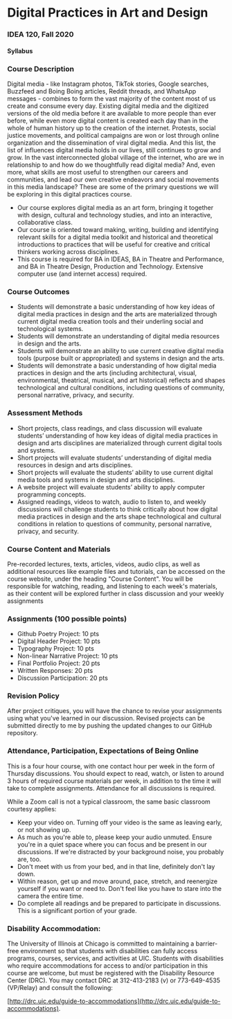 # Digital Practices in Art and Design 
### IDEA 120, Fall 2020

#### Syllabus

### Course Description

Digital media - like Instagram photos, TikTok stories, Google searches, Buzzfeed and Boing Boing articles, Reddit threads, and WhatsApp messages - combines to form the vast majority of the content most of us create and consume every day. Existing digital media and the digitized versions of the old media before it are available to more people than ever before, while even more digital content is created each day than in the whole of human history up to the creation of the internet. Protests, social justice movements, and political campaigns are won or lost through online organization and the dissemination of viral digital media. And this list, the list of influences digital media holds in our lives, still continues to grow and grow. In the vast interconnected global village of the internet, who are we in relationship to and how do we thoughtfully read digital media? And, even more, what skills are most useful to strengthen our careers and communities, and lead our own creative endeavors and social movements in this media landscape? These are some of the primary questions we will be exploring in this digital practices course.

* Our course explores digital media as an art form, bringing it together with design, cultural and technology studies, and into an interactive, collaborative class.
* Our course is oriented toward making, writing, building and identifying relevant skills for a digital media toolkit and historical and theoretical introductions to practices that will be useful for creative and critical thinkers working across disciplines.
* This course is required for BA in IDEAS, BA in Theatre and Performance, and BA in Theatre Design, Production and Technology. Extensive computer use (and internet access) required.

### Course Outcomes

* Students will demonstrate a basic understanding of how key ideas of digital media practices in design and the arts are materialized through current digital media creation tools and their underling social and technological systems.
* Students will demonstrate an understanding of digital media resources in design and the arts.
* Students will demonstrate an ability to use current creative digital media tools (purpose built or appropriated) and systems in design and the arts.
* Students will demonstrate a basic understanding of how digital media practices in design and the arts (including architectural, visual, environmental, theatrical, musical, and art historical) reflects and shapes technological and cultural conditions, including questions of community, personal narrative, privacy, and security.

### Assessment Methods

* Short projects, class readings, and class discussion will evaluate students’ understanding of how key ideas of digital media practices in design and arts disciplines are materialized through current digital tools and systems.
* Short projects will evaluate students’ understanding of digital media resources in design and arts disciplines.
* Short projects will evaluate the students’ ability to use current digital media tools and systems in design and arts disciplines.
* A website project will evaluate students’ ability to apply computer programming concepts.
* Assigned readings, videos to watch, audio to listen to, and weekly discussions will challenge students to think critically about how digital media practices in design and the arts shape technological and cultural conditions in relation to questions of community, personal narrative, privacy, and security.

### Course Content and Materials

Pre-recorded lectures, texts, articles, videos, audio clips, as well as additional resources like example files and tutorials, can be accessed on the course website, under the heading "Course Content". You will be responsible for watching, reading, and listening to each week's materials, as their content will be explored further in class discussion and your weekly assignments

### Assignments (100 possible points)

* Github Poetry Project: 10 pts
* Digital Header Project: 10 pts
* Typography Project: 10 pts
* Non-linear Narrative Project: 10 pts
* Final Portfolio Project: 20 pts
* Written Responses: 20 pts
* Discussion Participation: 20 pts

### Revision Policy

After project critiques, you will have the chance to revise your assignments using what you've learned in our discussion. Revised projects can be submitted directly to me by pushing the updated changes to our GitHub repository.

### Attendance, Participation, Expectations of Being Online

This is a four hour course, with one contact hour per week in the form of Thursday discussions. You should expect to read, watch, or listen to around 3 hours of required course materials per week, in addition to the time it will take to complete assignments. Attendance for all discussions is required. 

While a Zoom call is not a typical classroom, the same basic classroom courtesy applies:

* Keep your video on. Turning off your video is the same as leaving early, or not showing up.
* As much as you're able to, please keep your audio unmuted. Ensure you're in a quiet space where you can focus and be present in our discussions. If we're distracted by your background noise, you probably are, too.
* Don't meet with us from your bed, and in that line, definitely don't lay down.
* Within reason, get up and move around, pace, stretch, and reenergize yourself if you want or need to. Don't feel like you have to stare into the camera the entire time.
* Do complete all readings and be prepared to participate in discussions. This is a significant portion of your grade.

### Disability Accommodation:

The University of Illinois at Chicago is committed to maintaining a barrier-free environment so that students with disabilities can fully access programs, courses, services, and activities at UIC. Students with disabilities who require accommodations for access to and/or participation in this course are welcome, but must be registered with the Disability Resource Center (DRC). You may contact DRC at 312-413-2183 (v) or 773-649-4535 (VP/Relay) and consult the following:

[http://drc.uic.edu/guide-to-accommodations](http://drc.uic.edu/guide-to-accommodations).